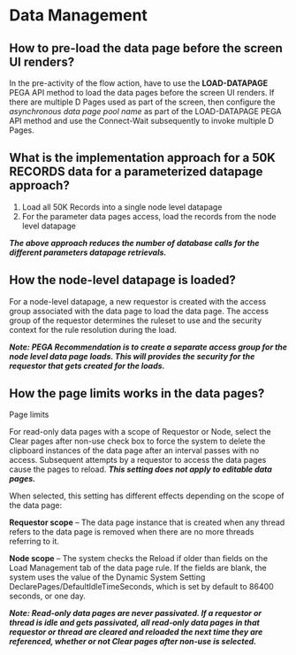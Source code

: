 # Data Management

## How to pre-load the data page before the screen UI renders?
In the pre-activity of the flow action, have to use the **LOAD-DATAPAGE** PEGA API method to load the data pages before the screen UI renders. If there are multiple D Pages used as part of the screen, then configure the *asynchronous data page pool name* as part of the LOAD-DATAPAGE PEGA API method and use the Connect-Wait subsequently to invoke multiple D Pages. 

## What is the implementation approach for a 50K RECORDS data for a parameterized datapage approach?

1. Load all 50K Records into a single node level datapage 
2. For the parameter data pages access, load the records from the node level datapage

***The above approach reduces the number of database calls for the different parameters datapage retrievals.***

## How the node-level datapage is loaded?

For a node-level datapage, a new requestor is created with the access group associated with the data page to load the data page. The access group of the requestor determines the ruleset to use and the security context for the rule resolution during the load. 

***Note: PEGA Recommendation is to create a separate access group for the node level data page loads. This will provides the security for the requestor that gets created for the loads.*** 

## How the page limits works in the data pages?

Page limits

For read-only data pages with a scope of Requestor or Node, select the Clear pages after non-use check box to force the system to delete the clipboard instances of the data page after an interval passes with no access. Subsequent attempts by a requestor to access the data pages cause the pages to reload. ***This setting does not apply to editable data pages.***

When selected, this setting has different effects depending on the scope of the data page:

__Requestor scope__ – The data page instance that is created when any thread refers to the data page is removed when there are no more threads referring to it.

__Node scope__ – The system checks the Reload if older than fields on the Load Management tab of the data page rule. If the fields are blank, the system uses the value of the Dynamic System Setting DeclarePages/DefaultIdleTimeSeconds, which is set by default to 86400 seconds, or one day.

***Note: Read-only data pages are never passivated. If a requestor or thread is idle and gets passivated, all read-only data pages in that requestor or thread are cleared and reloaded the next time they are referenced, whether or not Clear pages after non-use is selected.***